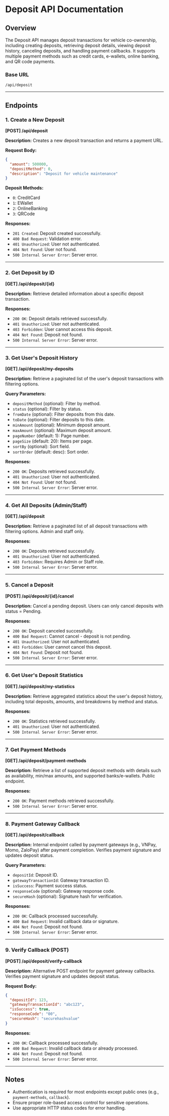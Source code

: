 # Deposit API Documentation

## Overview
The Deposit API manages deposit transactions for vehicle co-ownership, including creating deposits, retrieving deposit details, viewing deposit history, canceling deposits, and handling payment callbacks. It supports multiple payment methods such as credit cards, e-wallets, online banking, and QR code payments.

### Base URL
```
/api/deposit
```

---

## Endpoints

### 1. Create a New Deposit
**[POST] /api/deposit**

**Description:**
Creates a new deposit transaction and returns a payment URL.

**Request Body:**
```json
{
  "amount": 500000,
  "depositMethod": 0,
  "description": "Deposit for vehicle maintenance"
}
```

**Deposit Methods:**
- `0`: CreditCard
- `1`: EWallet
- `2`: OnlineBanking
- `3`: QRCode

**Responses:**
- `201 Created`: Deposit created successfully.
- `400 Bad Request`: Validation error.
- `401 Unauthorized`: User not authenticated.
- `404 Not Found`: User not found.
- `500 Internal Server Error`: Server error.

---

### 2. Get Deposit by ID
**[GET] /api/deposit/{id}**

**Description:**
Retrieve detailed information about a specific deposit transaction.

**Responses:**
- `200 OK`: Deposit details retrieved successfully.
- `401 Unauthorized`: User not authenticated.
- `403 Forbidden`: User cannot access this deposit.
- `404 Not Found`: Deposit not found.
- `500 Internal Server Error`: Server error.

---

### 3. Get User's Deposit History
**[GET] /api/deposit/my-deposits**

**Description:**
Retrieve a paginated list of the user's deposit transactions with filtering options.

**Query Parameters:**
- `depositMethod` (optional): Filter by method.
- `status` (optional): Filter by status.
- `fromDate` (optional): Filter deposits from this date.
- `toDate` (optional): Filter deposits to this date.
- `minAmount` (optional): Minimum deposit amount.
- `maxAmount` (optional): Maximum deposit amount.
- `pageNumber` (default: 1): Page number.
- `pageSize` (default: 20): Items per page.
- `sortBy` (optional): Sort field.
- `sortOrder` (default: desc): Sort order.

**Responses:**
- `200 OK`: Deposits retrieved successfully.
- `401 Unauthorized`: User not authenticated.
- `404 Not Found`: User not found.
- `500 Internal Server Error`: Server error.

---

### 4. Get All Deposits (Admin/Staff)
**[GET] /api/deposit**

**Description:**
Retrieve a paginated list of all deposit transactions with filtering options. Admin and staff only.

**Responses:**
- `200 OK`: Deposits retrieved successfully.
- `401 Unauthorized`: User not authenticated.
- `403 Forbidden`: Requires Admin or Staff role.
- `500 Internal Server Error`: Server error.

---

### 5. Cancel a Deposit
**[POST] /api/deposit/{id}/cancel**

**Description:**
Cancel a pending deposit. Users can only cancel deposits with status = Pending.

**Responses:**
- `200 OK`: Deposit canceled successfully.
- `400 Bad Request`: Cannot cancel - deposit is not pending.
- `401 Unauthorized`: User not authenticated.
- `403 Forbidden`: User cannot cancel this deposit.
- `404 Not Found`: Deposit not found.
- `500 Internal Server Error`: Server error.

---

### 6. Get User's Deposit Statistics
**[GET] /api/deposit/my-statistics**

**Description:**
Retrieve aggregated statistics about the user's deposit history, including total deposits, amounts, and breakdowns by method and status.

**Responses:**
- `200 OK`: Statistics retrieved successfully.
- `401 Unauthorized`: User not authenticated.
- `500 Internal Server Error`: Server error.

---

### 7. Get Payment Methods
**[GET] /api/deposit/payment-methods**

**Description:**
Retrieve a list of supported deposit methods with details such as availability, min/max amounts, and supported banks/e-wallets. Public endpoint.

**Responses:**
- `200 OK`: Payment methods retrieved successfully.
- `500 Internal Server Error`: Server error.

---

### 8. Payment Gateway Callback
**[GET] /api/deposit/callback**

**Description:**
Internal endpoint called by payment gateways (e.g., VNPay, Momo, ZaloPay) after payment completion. Verifies payment signature and updates deposit status.

**Query Parameters:**
- `depositId`: Deposit ID.
- `gatewayTransactionId`: Gateway transaction ID.
- `isSuccess`: Payment success status.
- `responseCode` (optional): Gateway response code.
- `secureHash` (optional): Signature hash for verification.

**Responses:**
- `200 OK`: Callback processed successfully.
- `400 Bad Request`: Invalid callback data or signature.
- `404 Not Found`: Deposit not found.
- `500 Internal Server Error`: Server error.

---

### 9. Verify Callback (POST)
**[POST] /api/deposit/verify-callback**

**Description:**
Alternative POST endpoint for payment gateway callbacks. Verifies payment signature and updates deposit status.

**Request Body:**
```json
{
  "depositId": 123,
  "gatewayTransactionId": "abc123",
  "isSuccess": true,
  "responseCode": "00",
  "secureHash": "securehashvalue"
}
```

**Responses:**
- `200 OK`: Callback processed successfully.
- `400 Bad Request`: Invalid callback data or already processed.
- `404 Not Found`: Deposit not found.
- `500 Internal Server Error`: Server error.

---

## Notes
- Authentication is required for most endpoints except public ones (e.g., `payment-methods`, `callback`).
- Ensure proper role-based access control for sensitive operations.
- Use appropriate HTTP status codes for error handling.